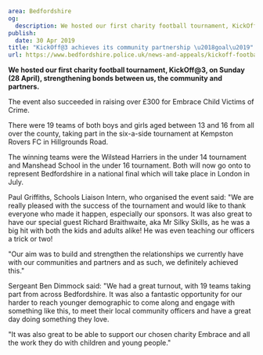 ```yaml
area: Bedfordshire
og:
  description: We hosted our first charity football tournament, KickOff@3, on Sunday (28 April), strengthening bonds between the police, the community and partners.
publish:
  date: 30 Apr 2019
title: "KickOff@3 achieves its community partnership \u2018goal\u2019"
url: https://www.bedfordshire.police.uk/news-and-appeals/kickoff-football-tournament-april19
```

**We hosted our first charity football tournament, KickOff@3, on Sunday (28 April), strengthening bonds between us, the community and partners.**

The event also succeeded in raising over £300 for Embrace Child Victims of Crime.

There were 19 teams of both boys and girls aged between 13 and 16 from all over the county, taking part in the six-a-side tournament at Kempston Rovers FC in Hillgrounds Road.

The winning teams were the Wilstead Harriers in the under 14 tournament and Manshead School in the under 16 tournament. Both will now go onto to represent Bedfordshire in a national final which will take place in London in July.

Paul Griffiths, Schools Liaison Intern, who organised the event said: "We are really pleased with the success of the tournament and would like to thank everyone who made it happen, especially our sponsors. It was also great to have our special guest Richard Braithwaite, aka Mr Silky Skills, as he was a big hit with both the kids and adults alike! He was even teaching our officers a trick or two!

"Our aim was to build and strengthen the relationships we currently have with our communities and partners and as such, we definitely achieved this."

Sergeant Ben Dimmock said: "We had a great turnout, with 19 teams taking part from across Bedfordshire. It was also a fantastic opportunity for our harder to reach younger demographic to come along and engage with something like this, to meet their local community officers and have a great day doing something they love.

"It was also great to be able to support our chosen charity Embrace and all the work they do with children and young people."
